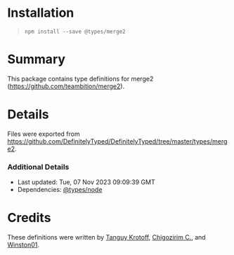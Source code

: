 # Installation
> `npm install --save @types/merge2`

# Summary
This package contains type definitions for merge2 (https://github.com/teambition/merge2).

# Details
Files were exported from https://github.com/DefinitelyTyped/DefinitelyTyped/tree/master/types/merge2.

### Additional Details
 * Last updated: Tue, 07 Nov 2023 09:09:39 GMT
 * Dependencies: [@types/node](https://npmjs.com/package/@types/node)

# Credits
These definitions were written by [Tanguy Krotoff](https://github.com/tkrotoff), [Chigozirim C.](https://github.com/smac89), and [Winston01](https://github.com/winston01).
